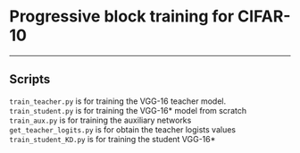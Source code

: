 # Progressive block training for CIFAR-10
------------------------------------------

## Scripts
`train_teacher.py` is for training the VGG-16 teacher model.  
`train_student.py` is for training the VGG-16* model from scratch  
`train_aux.py` is for training the auxiliary networks  
`get_teacher_logits.py` is for obtain the teacher logists values  
`train_student_KD.py` is for training the student VGG-16*